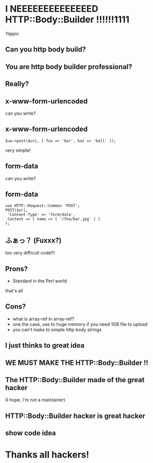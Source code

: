 I NEEEEEEEEEEEEEED HTTP::Body::Builder !!!!!!1111
==========

<address>Yappo</address>


Can you http body build? 
---


You are http body builder professional?
---


Really?
---


x-www-form-urlencoded
---

can you write?


x-www-form-urlencoded
---

    $ua->post($uri, [ foo => 'bar', baz => 'ball' ]);

very simple!


form-data
---

can you write?


form-data
---

    use HTTP::Request::Common 'POST';
    POST($uri,
     'Content-Type' => 'form/data',
     Content => [ name => [ '/foo/bar.jpg' ] ]
    );

ふぁっ？ (Fuxxx?)
---

too very difficult code!!!


Prons?
---

* Standard in the Perl world

that's all

Cons?
---

* what is array-ref in array-ref?
* one the case, use to huge memory if you need 1GB file to upload
* you can't make to simple http body strings


I just thinks to great idea
---


WE MUST MAKE THE HTTP::Body::Builder !!
---


The HTTP::Body::Builder made of the great hacker
---
(I hope, I'm not a maintainer)


HTTP::Body::Builder hacker is great hacker
---


show code idea
---


Thanks all hackers!
===